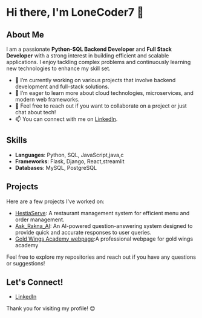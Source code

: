 # Hi there, I'm LoneCoder7 👋

## About Me

I am a passionate **Python-SQL Backend Developer** and **Full Stack Developer** with a strong interest in building efficient and scalable applications. I enjoy tackling complex problems and continuously learning new technologies to enhance my skill set.

- 🔭 I’m currently working on various projects that involve backend development and full-stack solutions.
- 🌱 I’m eager to learn more about cloud technologies, microservices, and modern web frameworks.
- 💬 Feel free to reach out if you want to collaborate on a project or just chat about tech!
- 📫 You can connect with me on [LinkedIn](https://www.linkedin.com/in/sreesankar-k-6b4467288).

## Skills

- **Languages**: Python, SQL, JavaScript,java,c 
- **Frameworks**: Flask, Django, React,streamlit
- **Databases**: MySQL, PostgreSQL

## Projects

Here are a few projects I've worked on:

- [HestiaServe](https://github.com/lonecoder7/HestiaServe): A restaurant management system for efficient menu and order management.
- [Ask_Rakna_AI](https://github.com/lonecoder7/Ask_Rakna_AI): An AI-powered question-answering system designed to provide quick and accurate responses to user queries.
- [Gold Wings Academy webpage](https://github.com/lonecoder7/GWA):A professional webpage for gold wings academy

Feel free to explore my repositories and reach out if you have any questions or suggestions!

## Let's Connect!

- [LinkedIn](https://www.linkedin.com/in/sreesankar-k-6b4467288)

Thank you for visiting my profile! 😊
